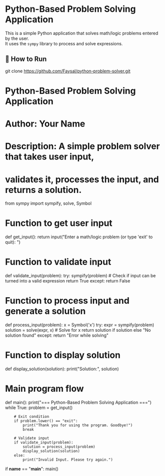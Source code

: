 # Python-Based Problem Solving Application

This is a simple Python application that solves math/logic problems entered by the user.  
It uses the `sympy` library to process and solve expressions.

## 🚀 How to Run

git clone https://github.com/Faysal/python-problem-solver.git
# Python-Based Problem Solving Application
# Author: Your Name
# Description: A simple problem solver that takes user input,
# validates it, processes the input, and returns a solution.

from sympy import sympify, solve, Symbol

# Function to get user input
def get_input():
    return input("Enter a math/logic problem (or type 'exit' to quit): ")

# Function to validate input
def validate_input(problem):
    try:
        sympify(problem)  # Check if input can be turned into a valid expression
        return True
    except:
        return False

# Function to process input and generate a solution
def process_input(problem):
    x = Symbol('x')
    try:
        expr = sympify(problem)
        solution = solve(expr, x)  # Solve for x
        return solution if solution else "No solution found"
    except:
        return "Error while solving"

# Function to display solution
def display_solution(solution):
    print("Solution:", solution)

# Main program flow
def main():
    print("=== Python-Based Problem Solving Application ===")
    while True:
        problem = get_input()

        # Exit condition
        if problem.lower() == "exit":
            print("Thank you for using the program. Goodbye!")
            break

        # Validate input
        if validate_input(problem):
            solution = process_input(problem)
            display_solution(solution)
        else:
            print("Invalid Input. Please try again.")

if __name__ == "__main__":
    main()


